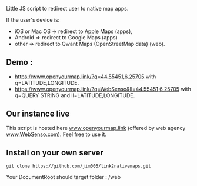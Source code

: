 Little JS script to redirect user to native map apps.

If the user's device is: 
 * iOS or Mac OS => redirect to Apple Maps (apps),
 * Android  => redirect to Google Maps (apps)
 * other => redirect to Qwant Maps (OpenStreetMap data) (web).

## Demo : 
 * https://www.openyourmap.link/?q=44.55451,6.25705 with q=LATITUDE,LONGITUDE.
 * https://www.openyourmap.link/?q=WebSenso&ll=44.55451,6.25705 with q=QUERY STRING and ll=LATITUDE,LONGITUDE.

## Our instance live
This script is hosted here www.openyourmap.link (offered by web agency www.WebSenso.com). Feel free to use it.

## Install on your own server
    git clone https://github.com/jim005/link2nativemaps.git
Your DocumentRoot should target folder : /web

